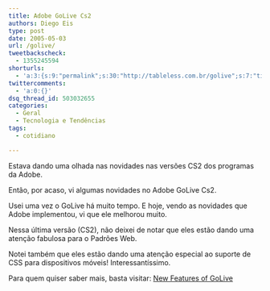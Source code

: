 ```yaml
---
title: Adobe GoLive Cs2
authors: Diego Eis
type: post
date: 2005-05-03
url: /golive/
tweetbackscheck:
  - 1355245594
shorturls:
  - 'a:3:{s:9:"permalink";s:30:"http://tableless.com.br/golive";s:7:"tinyurl";s:26:"http://tinyurl.com/3gt7zco";s:4:"isgd";s:19:"http://is.gd/S134na";}'
twittercomments:
  - 'a:0:{}'
dsq_thread_id: 503032655
categories:
  - Geral
  - Tecnologia e Tendências
tags:
  - cotidiano

---
```

Estava dando uma olhada nas novidades nas versões CS2 dos programas da Adobe.
              
Então, por acaso, vi algumas novidades no Adobe GoLive Cs2. 

Usei uma vez o GoLive há muito tempo. E hoje, vendo as novidades que Adobe implementou, vi que ele melhorou muito.
              
Nessa última versão (CS2), não deixei de notar que eles estão dando uma atenção fabulosa para o Padrões Web.
              
Notei também que eles estão dando uma atenção especial ao suporte de CSS para dispositivos móveis! Interessantíssimo. 

Para quem quiser saber mais, basta visitar: [New Features of GoLive][1]

 [1]: http://www.adobe.com/products/golive/newfeatures2.html